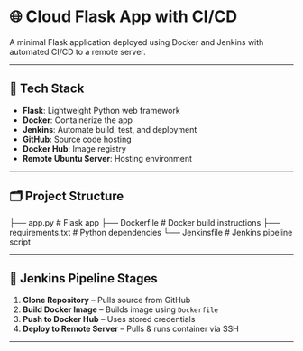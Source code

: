 # 🌐 Cloud Flask App with CI/CD

A minimal Flask application deployed using Docker and Jenkins with automated CI/CD to a remote server.

---

## 🧰 Tech Stack

- **Flask**: Lightweight Python web framework
- **Docker**: Containerize the app
- **Jenkins**: Automate build, test, and deployment
- **GitHub**: Source code hosting
- **Docker Hub**: Image registry
- **Remote Ubuntu Server**: Hosting environment

---

## 🗂 Project Structure
├── app.py # Flask app
├── Dockerfile # Docker build instructions
├── requirements.txt # Python dependencies
└── Jenkinsfile # Jenkins pipeline script


---

## 🔧 Jenkins Pipeline Stages

1. **Clone Repository** – Pulls source from GitHub
2. **Build Docker Image** – Builds image using `Dockerfile`
3. **Push to Docker Hub** – Uses stored credentials
4. **Deploy to Remote Server** – Pulls & runs container via SSH

---


